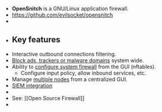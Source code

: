 - **OpenSnitch** is a GNU/Linux application firewall.
- https://github.com/evilsocket/opensnitch
-
- ## Key features
  [](https://github.com/evilsocket/opensnitch#key-features)
- Interactive outbound connections filtering.
- [Block ads, trackers or malware domains](https://github.com/evilsocket/opensnitch/wiki/block-lists) system wide.
- Ability to [configure system firewall](https://github.com/evilsocket/opensnitch/wiki/System-rules) from the GUI (nftables).
	- Configure input policy, allow inbound services, etc.
- Manage [multiple nodes](https://github.com/evilsocket/opensnitch/wiki/Nodes) from a centralized GUI.
- [SIEM integration](https://github.com/evilsocket/opensnitch/wiki/SIEM-integration)
-
- See: [[Open Source Firewall]]
-